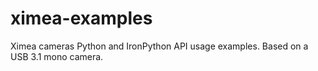 # ximea-examples

Ximea cameras Python and IronPython API usage examples. Based on a USB 3.1 mono camera.
